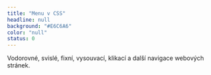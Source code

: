 ```yaml
---
title: "Menu v CSS"
headline: null
background: "#E6C6A6"
color: "null"
status: 0
---
```


<p>Vodorovné, svislé, fixní, vysouvací, klikací a další navigace webových stránek.</p>